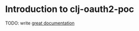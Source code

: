 # Introduction to clj-oauth2-poc

TODO: write [great documentation](http://jacobian.org/writing/what-to-write/)
